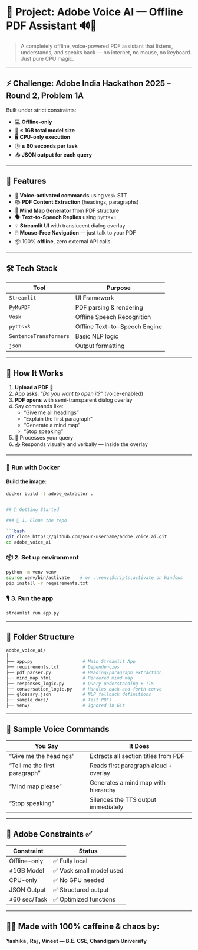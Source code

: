 
# 📁 Project: Adobe Voice AI — Offline PDF Assistant 🔊📄

> A completely offline, voice-powered PDF assistant that listens, understands, and speaks back — no internet, no mouse, no keyboard. Just pure CPU magic.

---

## ⚡ Challenge: Adobe India Hackathon 2025 – Round 2, Problem 1A  
Built under strict constraints:
- 💻 **Offline-only**
- 🧠 **≤ 1GB total model size**
- 🖥️ **CPU-only execution**
- 🕒 **≤ 60 seconds per task**
- 📤 **JSON output for each query**

---

## 👾 Features
- 🎤 **Voice-activated commands** using `Vosk` STT
- 📚 **PDF Content Extraction** (headings, paragraphs)
- 🧠 **Mind Map Generator** from PDF structure
- 🗣️ **Text-to-Speech Replies** using `pyttsx3`
- 💡 **Streamlit UI** with translucent dialog overlay
- 🖱️ **Mouse-Free Navigation** — just talk to your PDF
- 📦 100% **offline**, zero external API calls

---

## 🛠️ Tech Stack

| Tool                  | Purpose                          |
|-----------------------|----------------------------------|
| `Streamlit`           | UI Framework                     |
| `PyMuPDF`             | PDF parsing & rendering          |
| `Vosk`                | Offline Speech Recognition       |
| `pyttsx3`             | Offline Text-to-Speech Engine    |
| `SentenceTransformers`| Basic NLP logic                  |
| `json`                | Output formatting                |

---

## 🧠 How It Works

1. **Upload a PDF** 📄  
2. App asks: _“Do you want to open it?”_ (voice-enabled)  
3. **PDF opens** with semi-transparent dialog overlay  
4. Say commands like:
   - “Give me all headings”
   - “Explain the first paragraph”
   - “Generate a mind map”
   - “Stop speaking”
5. 🧠 Processes your query  
6. 📤 Responds visually and verbally — inside the overlay  

---
### 🐳 Run with Docker

#### Build the image:
```bash
docker build -t adobe_extractor .


## 🚀 Getting Started

### 🔧 1. Clone the repo

```bash
git clone https://github.com/your-username/adobe_voice_ai.git
cd adobe_voice_ai
```

### 📦 2. Set up environment

```bash
python -m venv venv
source venv/bin/activate    # or .\venv\Scripts\activate on Windows
pip install -r requirements.txt
```

### 🎙️ 3. Run the app

```bash
streamlit run app.py
```

---

## 📁 Folder Structure

```bash
adobe_voice_ai/
│
├── app.py                   # Main Streamlit App
├── requirements.txt         # Dependencies
├── pdf_parser.py            # Heading/paragraph extraction
├── mind_map.html            # Rendered mind map
├── responses_logic.py       # Query understanding + TTS
├── conversation_logic.py    # Handles back-and-forth convo
├── glossary.json            # NLP fallback definitions
├── sample_docs/             # Test PDFs
├── venv/                    # Ignored in Git
```

---

## 🤖 Sample Voice Commands

| You Say                        | It Does                                   |
|-------------------------------|--------------------------------------------|
| “Give me the headings”        | Extracts all section titles from PDF       |
| “Tell me the first paragraph” | Reads first paragraph aloud + overlay      |
| “Mind map please”             | Generates a mind map with hierarchy        |
| “Stop speaking”               | Silences the TTS output immediately        |

---

## 🧪 Adobe Constraints ✅

| Constraint         | Status       |
|--------------------|--------------|
| Offline-only       | ✅ Fully local |
| ≤1GB Model         | ✅ Vosk small model used |
| CPU-only           | ✅ No GPU needed |
| JSON Output        | ✅ Structured output |
| ≤60 sec/Task       | ✅ Optimized functions |


---

## 👩‍💻 Made with 100% caffeine & chaos by:  
**Yashika , Raj , Vineet — B.E. CSE, Chandigarh University**
